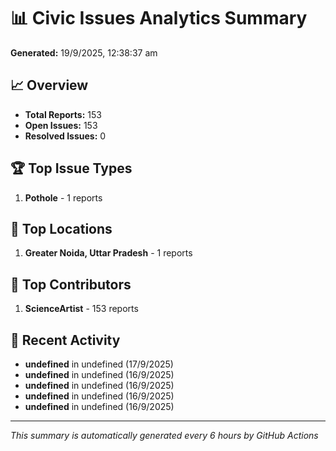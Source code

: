 # 📊 Civic Issues Analytics Summary

**Generated:** 19/9/2025, 12:38:37 am

## 📈 Overview
- **Total Reports:** 153
- **Open Issues:** 153
- **Resolved Issues:** 0

## 🏆 Top Issue Types
1. **Pothole** - 1 reports

## 📍 Top Locations
1. **Greater Noida, Uttar Pradesh** - 1 reports

## 👥 Top Contributors
1. **ScienceArtist** - 153 reports

## 📅 Recent Activity
- **undefined** in undefined (17/9/2025)
- **undefined** in undefined (16/9/2025)
- **undefined** in undefined (16/9/2025)
- **undefined** in undefined (16/9/2025)
- **undefined** in undefined (16/9/2025)

---
*This summary is automatically generated every 6 hours by GitHub Actions*
